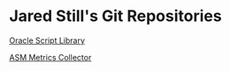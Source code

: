 

# Jared Still's Git Repositories

[Oracle Script Library](https://jkstill.github.io/oracle-script-lib/)

[ASM Metrics Collector](http://jkstill.github.io/asm-metrics/)

